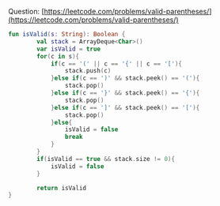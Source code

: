 Question: [https://leetcode.com/problems/valid-parentheses/](https://leetcode.com/problems/valid-parentheses/)
```kotlin
fun isValid(s: String): Boolean {
        val stack = ArrayDeque<Char>()
        var isValid = true
        for(c in s){
            if(c == '(' || c == '{' || c == '['){
                stack.push(c)
            }else if(c == ')' && stack.peek() == '('){
                stack.pop()
            }else if(c == '}' && stack.peek() == '{'){
                stack.pop()
            }else if(c == ']' && stack.peek() == '['){
                stack.pop()
            }else{
                isValid = false
                break
            }
        }
        if(isValid == true && stack.size != 0){
            isValid = false
        }

        return isValid
}
```
